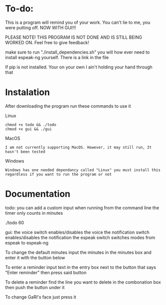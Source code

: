 # To-do:

This is a program will remind you of your work. You can't lie to me, you were putting off. NOW WITH GUI!!!

PLEASE NOTE! THIS PROGRAM IS NOT DONE AND IS STILL BEING WORKED ON. Feel free to give feedback!

make sure to run "./install_dependencies.sh" you will how ever need to install espeak-ng yourself. There is a link in the file 

If pip is not installed. Your on your own I ain't holding your hand through that

Instalation
=========================

After downloading the program run these commands to use it

Linux
```
chmod +x todo && ./todo
chmod +x gui && ./gui
```

MacOS
```
I am not currently supporting MacOS. However, it may still run, It hasn't been tested
```

Windows
```
Windows has one needed dependancy called "Linux" you must install this regardless if you want to run the program or not
```

# Documentation

todo:
you can add a custom input when running from the command line
the timer only counts in minutes

./todo 60

gui:
the voice switch enables/disables the voice
the notification switch enables/disables the notification
the espeak switch switches modes from espeak to espeak-ng

To change the default minutes input the minutes in the minutes box and enter it with the button below

To enter a reminder input text in the entry box next to the button that says "Enter reminder" then press said button

To delete a reminder find the line you want to delete in the combonation box then push the button under it

To change GaRI's face just press it

